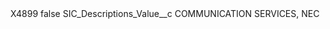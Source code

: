 <?xml version="1.0" encoding="UTF-8"?>
<CustomMetadata xmlns="http://soap.sforce.com/2006/04/metadata" xmlns:xsi="http://www.w3.org/2001/XMLSchema-instance" xmlns:xsd="http://www.w3.org/2001/XMLSchema">
    <label>X4899</label>
    <protected>false</protected>
    <values>
        <field>SIC_Descriptions_Value__c</field>
        <value xsi:type="xsd:string">COMMUNICATION SERVICES, NEC</value>
    </values>
</CustomMetadata>
